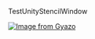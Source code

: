 TestUnityStencilWindow

[![Image from Gyazo](https://i.gyazo.com/422b561cca2b0b2cd403c91a34fb58b4.gif)](https://gyazo.com/422b561cca2b0b2cd403c91a34fb58b4)
